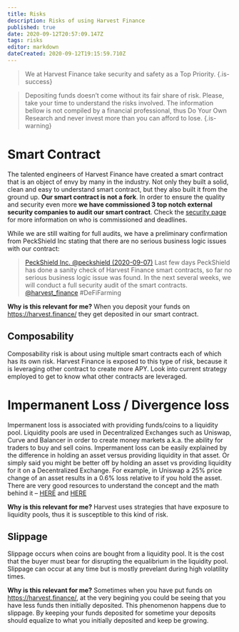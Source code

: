 ```yaml
---
title: Risks
description: Risks of using Harvest Finance
published: true
date: 2020-09-12T20:57:09.147Z
tags: risks
editor: markdown
dateCreated: 2020-09-12T19:15:59.710Z
---
```



> We at Harvest Finance take security and safety as a Top Priority.
{.is-success}


> Depositing funds doesn’t come without its fair share of risk. Please, take your time to understand the risks involved. The information bellow is not compiled by a financial professional, thus Do Your Own Research and never invest more than you can afford to lose. 
{.is-warning}




# **Smart Contract**
The talented engineers of Harvest Finance have created a smart contract that is an object of envy by many in the industry. Not only they built a solid, clean and easy to understand smart contract, but they also built it from the ground up. **Our smart contract is not a fork**. In order to ensure the quality and security even more **we have commissioned 3 top notch external security companies to audit our smart contract**. Check the [security page](/en/https://farm.chainwiki.dev/e/en/security) for more information on who is commissioned and deadlines. 

While we are still waiting for full audits, we have a preliminary confirmation from PeckShield Inc stating that there are no serious business logic issues with our contract:

> [PeckShield Inc. @peckshield (2020-09-07)](https://twitter.com/peckshield/status/1303012731197382656
)
Last few days PeckShield has done a sanity check of Harvest Finance smart contracts, so far no serious business logic issue was found.  In the next several weeks, we will conduct a full security audit of the smart contracts. [@harvest_finance](https://twitter.com/harvest_finance) #DeFiFarming

**Why is this relevant for me?**
When you deposit your funds on https://harvest.finance/ they get deposited in our smart contract.
 

## Composability 
Composability risk is about using multiple smart contracts each of which has its own risk. Harvest Finance is exposed to this type of risk, because it is leveraging other contract to create more APY. Look into current strategy employed to get to know what other contracts are leveraged.

# **Impermanent Loss / Divergence loss**

Impermanent loss is associated with providing funds/coins to a liquidity pool. Liquidity pools are used in Decentralized Exchanges such as Uniswap, Curve and Balancer in order to create money markets a.k.a. the ability for traders to buy and sell coins. 
Impermanent loss can be easily explained by the difference in holding an asset versus providing liquidity in that asset. Or simply said you might be better off by holding an asset vs providing liquidity for it on a Decentralized Exchange. For example, in Uniswap a 25% price change of an asset results in a 0.6% loss relative to if you hold the asset. There are very good resources to understand the concept and the math behind it – [HERE](/en/https://www.youtube.com/watch?v=8XJ1MSTEuU0) and [HERE](/en/https://medium.com/@pintail/uniswap-a-good-deal-for-liquidity-providers-104c0b6816f2)


**Why is this relevant for me?**
Harvest uses strategies that have exposure to liquidity pools, thus it is susceptible to this kind of risk.

## **Slippage**
Slippage occurs when coins are bought from a liquidity pool. It is the cost that the buyer must bear for disrupting the equalibrium in the liquidity pool. Slippage can occur at any time but is mostly prevelant during high volatility times.
 
**Why is this relevant for me?**
Sometimes when you have put funds on https://harvest.finance/, at the very begining you could be seeing that you have less funds then initially deposited. This phenomenon happens due to slippage. By keeping your funds deposited for sometime your deposits should equalize to what you initially deposited and keep be growing.

